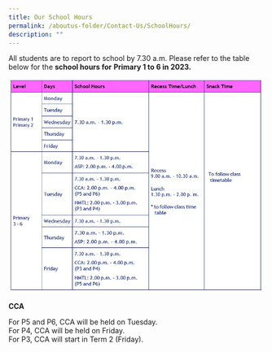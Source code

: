 ```yaml
---
title: Our School Hours
permalink: /aboutus-folder/Contact-Us/SchoolHours/
description: ""
---
```




All students are to report to school by 7.30 a.m.
Please refer to the table below for the **school hours for** **Primary 1 to 6 in 2023.**

![](/images/school%20curriculum%20hours1.jpeg)

**CCA**

For P5 and P6, CCA will be held on Tuesday.  
For P4, CCA will be held on Friday.  
For P3, CCA will start in Term 2 (Friday).